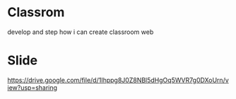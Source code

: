 # Classrom
develop and step how i can create classroom web
# Slide
https://drive.google.com/file/d/1Ihppg8J0Z8NBl5dHgOq5WVR7g0DXoUrn/view?usp=sharing
